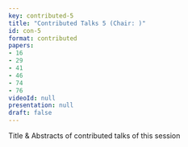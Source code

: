 ```yaml
---
key: contributed-5
title: "Contributed Talks 5 (Chair: )"
id: con-5
format: contributed
papers:
- 16
- 29
- 41
- 46
- 74
- 76
videoId: null
presentation: null
draft: false
---
```

Title & Abstracts of contributed talks of this session
